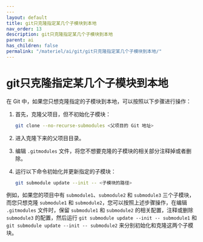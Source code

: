 ```yaml
---
---
layout: default
title: git只克隆指定某几个子模块到本地
nav_order: 13
description: git只克隆指定某几个子模块到本地
parent: ai
has_children: false
permalink: "/materiel/ai/git/git只克隆指定某几个子模块到本地/"
---
```


# git只克隆指定某几个子模块到本地

在 Git 中，如果您只想克隆指定的子模块到本地，可以按照以下步骤进行操作：

1. 首先，克隆父项目，但不初始化子模块：

   ```bash
   git clone --no-recurse-submodules <父项目的 Git 地址>
   ```

2. 进入克隆下来的父项目目录。

3. 编辑 `.gitmodules` 文件，将您不想要克隆的子模块的相关部分注释掉或者删除。

4. 运行以下命令初始化并更新指定的子模块：

   ```bash
   git submodule update --init -- <子模块的路径>
   ```

例如，如果您的项目中有 `submodule1`、`submodule2` 和 `submodule3` 三个子模块，而您只想克隆 `submodule1` 和 `submodule2`，您可以按照上述步骤操作，在编辑 `.gitmodules` 文件时，保留 `submodule1` 和 `submodule2` 的相关配置，注释或删除 `submodule3` 的配置，然后运行 `git submodule update --init -- submodule1` 和 `git submodule update --init -- submodule2` 来分别初始化和克隆这两个子模块。

